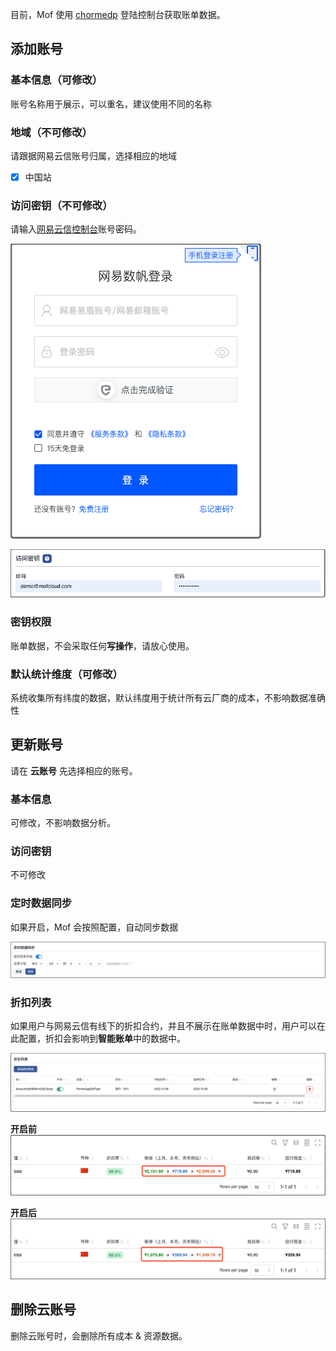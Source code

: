 目前，Mof 使用 [chormedp](https://github.com/chromedp/chromedp) 登陆控制台获取账单数据。

## 添加账号

### 基本信息（可修改）
账号名称用于展示，可以重名，建议使用不同的名称

### 地域（不可修改）
请跟据网易云信账号归属，选择相应的地域

- [x] 中国站

### 访问密钥（不可修改）
请输入[网易云信控制台](https://id.grow.163.com/)账号密码。

![img.png](img/yunxin-cred.zh.png)

![img.png](img/pass-cred.zh.png)

### 密钥权限
账单数据，不会采取任何**写操作**，请放心使用。

### 默认统计维度（可修改）
系统收集所有纬度的数据，默认纬度用于统计所有云厂商的成本，不影响数据准确性

## 更新账号
请在 **云账号** 先选择相应的账号。

### 基本信息
可修改，不影响数据分析。

### 访问密钥
不可修改

### 定时数据同步
如果开启，Mof 会按照配置，自动同步数据

![img.png](img/cron.zh.png)

### 折扣列表
如果用户与网易云信有线下的折扣合约，并且不展示在账单数据中时，用户可以在此配置，折扣会影响到**智能账单**中的数据中。

![img.png](img/discount.zh.png)

**开启前**
![img.png](img/discount-before.zh.png)

**开启后**
![img.png](img/discount-after.zh.png)


## 删除云账号
删除云账号时，会删除所有成本 & 资源数据。